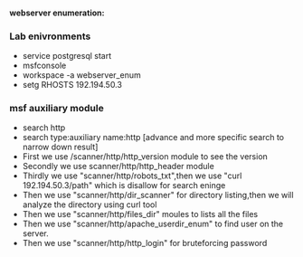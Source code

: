 #### webserver enumeration:
### Lab enivronments
- service postgresql start
- msfconsole
- workspace -a webserver_enum
- setg RHOSTS 192.194.50.3
### msf auxiliary module
- search http
- search type:auxiliary name:http [advance and more specific search to narrow down result]
- First we use /scanner/http/http_version module to see the version
- Secondly we use scanner/http/http_header module
- Thirdly we use "scanner/http/robots_txt",then we use "curl 192.194.50.3/path" which is disallow for search eninge
- Then we use "scanner/http/dir_scanner" for directory listing,then we will analyze the directory using curl tool
- Then we use "scanner/http/files_dir"  moules to lists all the files
- Then we use "scanner/http/apache_userdir_enum"  to find user on the server.
- Then we use "scanner/http/http_login" for bruteforcing password
